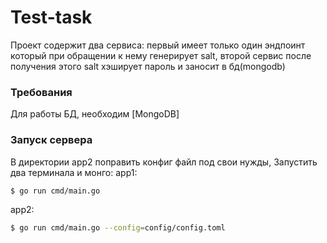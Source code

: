 # Test-task
Проект содержит два сервиса: первый имеет только один эндпоинт который при обращении к нему генерирует salt, второй сервис после получения этого salt хэширует пароль и заносит в бд(mongodb)

### Требования
Для работы БД, необходим [MongoDB]

### Запуск сервера
В директории app2 поправить конфиг файл под свои нужды,
Запустить два терминала и монго:
app1: 
```sh
$ go run cmd/main.go
```
app2: 
```sh
$ go run cmd/main.go --config=config/config.toml
```
